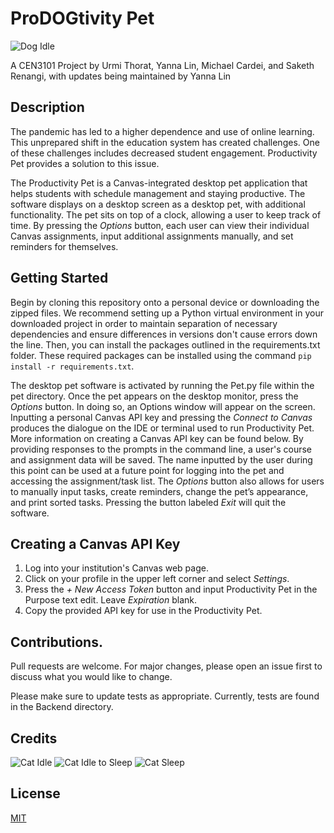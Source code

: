 # ProDOGtivity Pet
![Dog Idle](Pet/Animations/dog_idle.gif)

A CEN3101 Project by Urmi Thorat, Yanna Lin, Michael Cardei, and Saketh Renangi, with updates being maintained by Yanna Lin

## Description 
The pandemic has led to a higher dependence and use of online learning. This unprepared shift in the education system has created challenges. One of these challenges includes decreased student engagement. Productivity Pet provides a solution to this issue.

The Productivity Pet is a Canvas-integrated desktop pet application that helps students with schedule management and staying productive. The software displays on a desktop screen as a desktop pet, with additional functionality. The pet sits on top of a clock, allowing a user to keep track of time. By pressing the _Options_ button, each user can view their individual Canvas assignments, input additional assignments manually, and set reminders for themselves.

## Getting Started
Begin by cloning this repository onto a personal device or downloading the zipped files. We recommend setting up a Python virtual environment in your downloaded project in order to maintain separation of necessary dependencies and ensure differences in versions don't cause errors down the line. Then, you can install the packages outlined in the requirements.txt folder. These required packages can be installed using the command `pip install -r requirements.txt`.

The desktop pet software is activated by running the Pet.py file within the pet directory. Once the pet appears on the desktop monitor, press the _Options_  button. In doing so, an Options window will appear on the screen. Inputting a personal Canvas API key and pressing the _Connect to Canvas_ produces the dialogue on the IDE or terminal used to run Productivity Pet. More information on creating a Canvas API key can be found below. By providing responses to the prompts in the command line, a user's course and assignment data will be saved. The name inputted by the user during this point can be used at a future point for logging into the pet and accessing the assignment/task list.  The _Options_ button also allows for users to manually input tasks, create reminders, change the pet’s appearance, and print sorted tasks. Pressing the button labeled _Exit_ will quit the software.

## Creating a Canvas API Key
1. Log into your institution's Canvas web page.
2. Click on your profile in the upper left corner and select _Settings_.
3. Press the _+ New Access Token_ button and input   Productivity Pet   in the   Purpose   text edit. Leave _Expiration_ blank.
4. Copy the provided API key for use in the Productivity Pet.

## Contributions. 
Pull requests are welcome. For major changes, please open an issue first to discuss what you would like to change.

Please make sure to update tests as appropriate. Currently, tests are found in the   Backend  directory. 

## Credits
![Cat Idle](Pet/Animations/idle.gif) ![Cat Idle to Sleep](Pet/Animations/idle_to_sleep.gif) ![Cat Sleep](Pet/Animations/idle.gif)

## License
[MIT](https://choosealicense.com/licenses/mit/)
